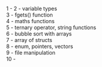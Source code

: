 1 - 
2 - variable types\
3 - fgets() function\
4 - maths functions\
5 - ternary operator, string functions\
6 - bubble sort with arrays\
7 - array of structs\
8 - enum, pointers, vectors\
9 - file manipulation\
10 - 
